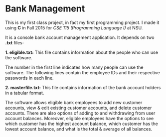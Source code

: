 # Bank Management 
This is my first class project, in fact my first programming project. I made it using **C** in Fall 2015 for *CSE 115 (Programming Language I)* at NSU.

It is a console bank account management application. It depends on two **.txt** files-

**1. eligible.txt:** This file contains information about the people who can use the software. 

   The number in the first line indicates how many people can use the software. The following lines contain the employee IDs and their
   respective passwords in each line.

**2. masterfile.txt:** This file contains information of the bank account holders in a tabular format.

The software allows eligible bank employees to add new customer accounts, view & edit existing customer accounts, and delete customer accounts. There are also options of adding to and withdrawing from user account balances. Moreover, eligible employees have the options to see which customer has the highest account balance, which customer has the lowest account balance, and what is the total & average of all balances.
